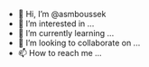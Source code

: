 - 👋 Hi, I’m @asmboussek
- 👀 I’m interested in ...
- 🌱 I’m currently learning ...
- 💞️ I’m looking to collaborate on ...
- 📫 How to reach me ...

<!---
asmboussek/asmboussek is a ✨ special ✨ repository because its `README.md` (this file) appears on your GitHub profile.
You can click the Preview link to take a look at your changes.
--->
